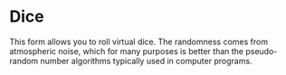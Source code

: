 # Dice
This form allows you to roll virtual dice. The randomness comes from atmospheric noise, which for many purposes is better than the pseudo-random number algorithms typically used in computer programs.
